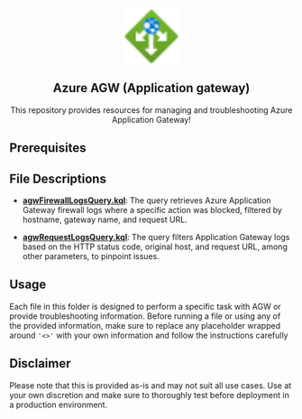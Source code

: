 <p align="center">
 <img width="100px" src="images/application-gateways.svg" align="center" alt="Azure Application Gateway" />
 <h2 align="center">Azure AGW (Application gateway)</h2>
 <p align="center">This repository provides resources for managing and troubleshooting Azure Application Gateway!</p>
</p>

## Prerequisites

## File Descriptions

- **[agwFirewallLogsQuery.kql]**: The query retrieves Azure Application Gateway firewall logs where a specific action was blocked, filtered by hostname, gateway name, and request URL.

- **[agwRequestLogsQuery.kql]**:  The query filters Application Gateway logs based on the HTTP status code, original host, and request URL, among other parameters, to pinpoint issues.

## Usage
Each file in this folder is designed to perform a specific task with AGW or provide troubleshooting information. Before running a file or using any of the provided information, make sure to replace any placeholder wrapped around ```'<>'``` with your own information and follow the instructions carefully

## Disclaimer
Please note that this is provided as-is and may not suit all use cases. Use at your own discretion and make sure to thoroughly test before deployment in a production environment.

[agwFirewallLogsQuery.kql]:agwFirewallLogsQuery.kql
[agwRequestLogsQuery.kql]:agwRequestLogsQuery.kql
